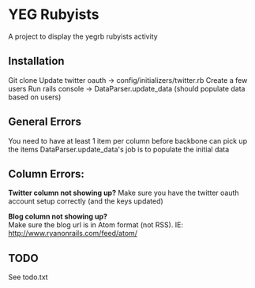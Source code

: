 YEG Rubyists
===========
A project to display the yegrb rubyists activity

Installation
--------
Git clone
Update twitter oauth -> config/initializers/twitter.rb
Create a few users
Run rails console -> DataParser.update_data (should populate data based on users)

General Errors
--------
You need to have at least 1 item per column before backbone can pick up the items
DataParser.update_data's job is to populate the initial data

Column Errors:
--------
**Twitter column not showing up?**
Make sure you have the twitter oauth account setup correctly (and the keys updated)

**Blog column not showing up?**  
Make sure the blog url is in Atom format (not RSS). IE: http://www.ryanonrails.com/feed/atom/

TODO
--------
See todo.txt